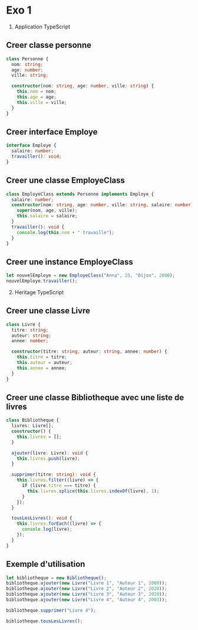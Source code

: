 # Exo 1

1. Application TypeScript

## Creer classe personne

```typescript
class Personne {
  nom: string;
  age: number;
  ville: string;

  constructor(nom: string, age: number, ville: string) {
    this.nom = nom;
    this.age = age;
    this.ville = ville;
  }
}
```

## Creer interface Employe

```typescript
interface Employe {
  salaire: number;
  travailler(): void;
}
```

## Creer une classe EmployeClass

```typescript
class EmployeClass extends Personne implements Employe {
  salaire: number;
  constructor(nom: string, age: number, ville: string, salaire: number) {
    super(nom, age, ville);
    this.salaire = salaire;
  }
  travailler(): void {
    console.log(this.nom + " travaille");
  }
}
```

## Creer une instance EmployeClass

```typescript
let nouvelEmploye = new EmployeClass("Anna", 25, "Dijon", 2000);
nouvelEmploye.travailler();
```

2. Heritage TypeScript

## Creer une classe Livre

```typescript
class Livre {
  titre: string;
  auteur: string;
  annee: number;

  constructor(titre: string, auteur: string, annee: number) {
    this.titre = titre;
    this.auteur = auteur;
    this.annee = annee;
  }
}
```

## Creer une classe Bibliotheque avec une liste de livres

```typescript
class Bibliotheque {
  livres: Livre[];
  constructor() {
    this.livres = [];
  }

  ajouter(livre: Livre): void {
    this.livres.push(livre);
  }

  supprimer(titre: string): void {
    this.livres.filter((livre) => {
      if (livre.titre === titre) {
        this.livres.splice(this.livres.indexOf(livre), 1);
      }
    });
  }

  tousLesLivres(): void {
    this.livres.forEach((livre) => {
      console.log(livre);
    });
  }
}
```

## Exemple d'utilisation

```typescript
let bibliotheque = new Bibliotheque();
bibliotheque.ajouter(new Livre("Livre 1", "Auteur 1", 2000));
bibliotheque.ajouter(new Livre("Livre 2", "Auteur 2", 2020));
bibliotheque.ajouter(new Livre("Livre 3", "Auteur 3", 2010));
bibliotheque.ajouter(new Livre("Livre 4", "Auteur 4", 2003));

bibliotheque.supprimer("Livre 4");

bibliotheque.tousLesLivres();
```
